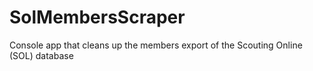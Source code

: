 # SolMembersScraper
Console app that cleans up the members export of the Scouting Online (SOL) database 
